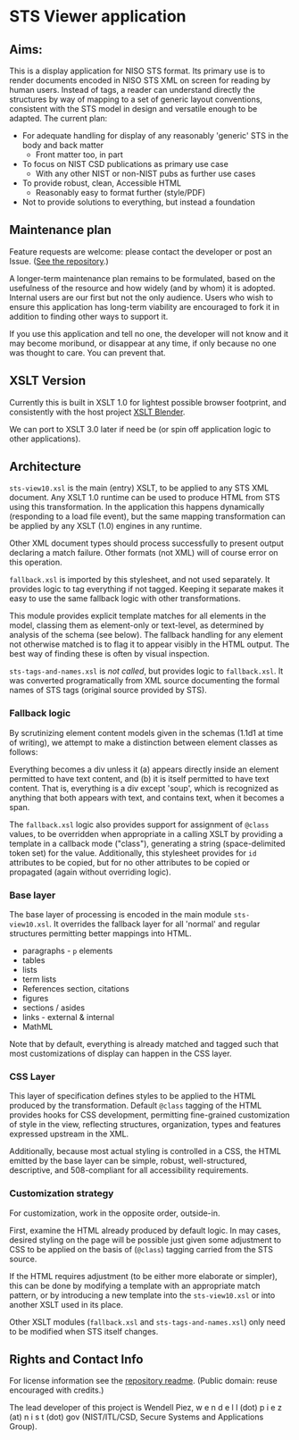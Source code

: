 # STS Viewer application

## Aims:

This is a display application for NISO STS format. Its primary use is to render documents encoded in NISO STS XML on screen for reading by human users. Instead of tags, a reader can understand directly the structures by way of mapping to a set of generic layout conventions, consistent with the STS model in design and versatile enough to be adapted. The current plan:

- For adequate handling for display of any reasonably 'generic' STS in the body and back matter
  - Front matter too, in part
- To focus on NIST CSD publications as primary use case
  - With any other NIST or non-NIST pubs as further use cases
- To provide robust, clean, Accessible HTML
  - Reasonably easy to format further (style/PDF)  
- Not to provide solutions to everything, but instead a foundation

## Maintenance plan

Feature requests are welcome: please contact the developer or post an Issue.  ([See the repository](https://github.com/usnistgov/xslt-blender/issues).)

A longer-term maintenance plan remains to be formulated, based on the usefulness of the resource and how widely (and by whom) it is adopted. Internal users are our first but not the only audience. Users who wish to ensure this application has long-term viability are encouraged to fork it in addition to finding other ways to support it.

If you use this application and tell no one, the developer will not know and it may become moribund, or disappear at any time, if only because no one was thought to care. You can prevent that.

## XSLT Version

Currently this is built in XSLT 1.0 for lightest possible browser footprint, and consistently with the host project [XSLT Blender](../README.md).

We can port to XSLT 3.0 later if need be (or spin off application logic to other applications).

## Architecture

`sts-view10.xsl` is the main (entry) XSLT, to be applied to any STS XML document. Any XSLT 1.0 runtime can be used to produce HTML from STS using this transformation. In the application this happens dynamically (responding to a load file event), but the same mapping transformation can be applied by any XSLT (1.0) engines in any runtime.

Other XML document types should process successfully to present output declaring a match failure. Other formats (not XML) will of course error on this operation.

`fallback.xsl` is imported by this stylesheet, and not used separately. It provides logic to tag everything if not tagged. Keeping it separate makes it easy to use the same fallback logic with other transformations.

This module provides explicit template matches for all elements in the model, classing them as element-only or text-level, as determined by analysis of the schema (see below). The fallback handling for any element not otherwise matched is to flag it to appear visibly in the HTML output. The best way of finding these is often by visual inspection.

`sts-tags-and-names.xsl` is *not called*, but provides logic to `fallback.xsl`. It was converted programatically from XML source documenting the formal names of STS tags (original source provided by STS).

### Fallback logic

By scrutinizing element content models given in the schemas (1.1d1 at time of writing), we attempt to make a distinction between element classes as follows:

Everything becomes a div unless it (a) appears directly inside an element permitted to have text content, and (b) it is itself permitted to have text content. That is, everything is a div except 'soup', which is recognized as anything that both appears with text, and contains text, when it becomes a span.

The `fallback.xsl` logic also provides support for assignment of `@class` values, to be overridden when appropriate in a calling XSLT by providing a template in a callback mode ("class"), generating a string (space-delimited token set) for the value. Additionally, this stylesheet provides for `id` attributes to be copied, but for no other attributes to be copied or propagated (again without overriding logic).

### Base layer

The base layer of processing is encoded in the main module `sts-view10.xsl`. It overrides the fallback layer for all 'normal' and regular structures permitting better mappings into HTML.

- paragraphs - `p` elements
- tables
- lists
- term lists
- References section, citations
- figures
- sections / asides
- links - external & internal
- MathML

Note that by default, everything is already matched and tagged such that most customizations of display can happen in the CSS layer.

### CSS Layer

This layer of specification defines styles to be applied to the HTML produced by the transformation. Default `@class` tagging of the HTML provides hooks for CSS development, permitting fine-grained customization of style in the view, reflecting structures, organization, types and features expressed upstream in the XML.

Additionally, because most actual styling is controlled in a CSS, the HTML emitted by the base layer can be simple, robust, well-structured, descriptive, and 508-compliant for all accessibility requirements.

### Customization strategy

For customization, work in the opposite order, outside-in.

First, examine the HTML already produced by default logic. In may cases, desired styling on the page will be possible just given some adjustment to CSS to be applied on the basis of (`@class`) tagging carried from the STS source.

If the HTML requires adjustment (to be either more elaborate or simpler), this can be done by modifying a template with an appropriate match pattern, or by introducing a new template into the `sts-view10.xsl` or into another XSLT used in its place.

Other XSLT modules (`fallback.xsl` and `sts-tags-and-names.xsl`) only need to be modified when STS itself changes.

## Rights and Contact Info

For license information see the [repository readme](../README.md). (Public domain: reuse encouraged with credits.)

The lead developer of this project is Wendell Piez, w e n d e l l (dot) p i e z (at) n i s t (dot) gov (NIST/ITL/CSD, Secure Systems and Applications Group).



